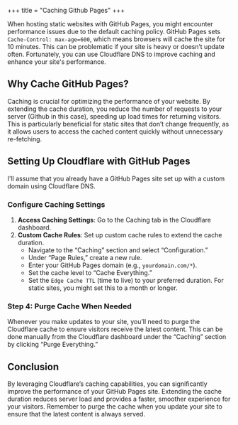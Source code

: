 +++
title = "Caching Github Pages"
+++

When hosting static websites with GitHub Pages, you might encounter performance issues due to the default caching policy. GitHub Pages sets `Cache-Control: max-age=600`, which means browsers will cache the site for 10 minutes. This can be problematic if your site is heavy or doesn’t update often. Fortunately, you can use Cloudflare DNS to improve caching and enhance your site's performance.

## Why Cache GitHub Pages?

Caching is crucial for optimizing the performance of your website. By extending the cache duration, you reduce the number of requests to your server (Github in this case), speeding up load times for returning visitors. This is particularly beneficial for static sites that don’t change frequently, as it allows users to access the cached content quickly without unnecessary re-fetching.

## Setting Up Cloudflare with GitHub Pages

I'll assume that you already have a GitHub Pages site set up with a custom domain using Cloudflare DNS.


###  Configure Caching Settings

1. **Access Caching Settings**: Go to the Caching tab in the Cloudflare dashboard.
2. **Custom Cache Rules**: Set up custom cache rules to extend the cache duration.
    - Navigate to the “Caching” section and select “Configuration.”
    - Under “Page Rules,” create a new rule.
    - Enter your GitHub Pages domain (e.g., `yourdomain.com/*`).
    - Set the cache level to “Cache Everything.”
    - Set the `Edge Cache TTL` (time to live) to your preferred duration. For static sites, you might set this to a month or longer.

### Step 4: Purge Cache When Needed

Whenever you make updates to your site, you’ll need to purge the Cloudflare cache to ensure visitors receive the latest content. This can be done manually from the Cloudflare dashboard under the “Caching” section by clicking “Purge Everything.”

## Conclusion

By leveraging Cloudflare’s caching capabilities, you can significantly improve the performance of your GitHub Pages site. Extending the cache duration reduces server load and provides a faster, smoother experience for your visitors. Remember to purge the cache when you update your site to ensure that the latest content is always served.
